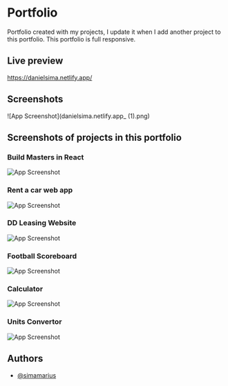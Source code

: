
# Portfolio

Portfolio created with my projects, I update it when I add another project to this portfolio. This portfolio is full responsive.


## Live preview

https://danielsima.netlify.app/

## Screenshots
![App Screenshot](danielsima.netlify.app_ (1).png)


## Screenshots of projects in this portfolio
### Build Masters in React
![App Screenshot](https://danielsima.netlify.app/assets/img/portfolio/build-master%20(4).png)

### Rent a car web app
![App Screenshot](https://danielsima.netlify.app/assets/img/portfolio/rentappdesign.png)
### DD Leasing Website
![App Screenshot](https://danielsima.netlify.app/assets/img/portfolio/ddleasing%20(1).png)
### Football Scoreboard
![App Screenshot](https://danielsima.netlify.app/assets/img/portfolio/scoretable1.png)
### Calculator
![App Screenshot](https://danielsima.netlify.app/assets/img/portfolio/calculator.png)
### Units Convertor
![App Screenshot](https://danielsima.netlify.app/assets/img/portfolio/convert.png)



## Authors

- [@simamarius](https://www.github.com/simamarius)

